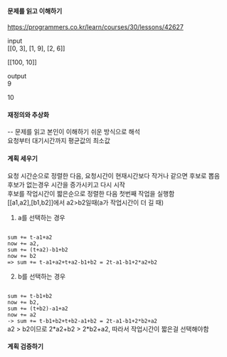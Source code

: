 #### 문제를 읽고 이해하기
https://programmers.co.kr/learn/courses/30/lessons/42627

input</br>
[[0, 3], [1, 9], [2, 6]]

[[100, 10]]

output</br>
9

10
 
#### 재정의와 추상화<br>
-- 문제를 읽고 본인이 이해하기 쉬운 방식으로 해석<br>
요청부터 대기시간까지 평균값의 최소값

#### 계획 세우기<br>
요청 시간순으로 정렬한 다음, 요청시간이 현재시간보다 작거나 같으면 후보로 뽑음<br>
후보가 없는경우 시간을 증가시키고 다시 시작<br>
후보를 작업시간이 짧은순으로 정렬한 다음 첫번째 작업을 실행함<br>
[[a1,a2],[b1,b2]]에서 a2>b2일때(a가 작업시간이 더 길 때)
1. a를 선택하는 경우<br>
<code>
sum += t-a1+a2
now += a2,
sum += (t+a2)-b1+b2
now += b2
=> sum += t-a1+a2+t+a2-b1+b2 = 2t-a1-b1+2*a2+b2
</code>

2. b를 선택하는 경우<br>
<code>
sum += t-b1+b2
now += b2,
sum += (t+b2)-a1+a2
now += a2
-> sum += t-b1+b2+t+b2-a1+b2 = 2t-a1-b1+2*b2+a2
</code>
a2 > b2이므로 2*a2+b2 > 2*b2+a2, 따라서 작업시간이 짧은걸 선택해야함

#### 계획 검증하기
